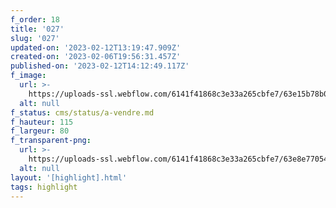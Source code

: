 ```yaml
---
f_order: 18
title: '027'
slug: '027'
updated-on: '2023-02-12T13:19:47.909Z'
created-on: '2023-02-06T19:56:31.457Z'
published-on: '2023-02-12T14:12:49.117Z'
f_image:
  url: >-
    https://uploads-ssl.webflow.com/6141f41868c3e33a265cbfe7/63e15b78b024342bc385ca1b_027-09.jpg
  alt: null
f_status: cms/status/a-vendre.md
f_hauteur: 115
f_largeur: 80
f_transparent-png:
  url: >-
    https://uploads-ssl.webflow.com/6141f41868c3e33a265cbfe7/63e8e77054ac2eb80f7ef089_027-09.png
  alt: null
layout: '[highlight].html'
tags: highlight
---
```



